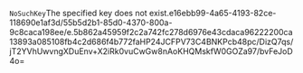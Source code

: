 <?xml version="1.0" encoding="UTF-8"?>
<Error><Code>NoSuchKey</Code><Message>The specified key does not exist.</Message><Key>e16ebb99-4a65-4193-82ce-118690e1af3d/55b5d2b1-85d0-4370-800a-9c8caca198ee/e.5b862a45959f2c2a742fc278d6976e43cdaca96222200ca13893a085108fb4c2d686f4b772fa</Key><RequestId>HP24JCFPV73C4BNK</RequestId><HostId>Pcb48pc/DizQ7qs/jT2YVhUwvngXDuEnv+X2iRk0vuCwGw8nAoKHQMskfW0GOZa97/bvFeJoD4o=</HostId></Error>